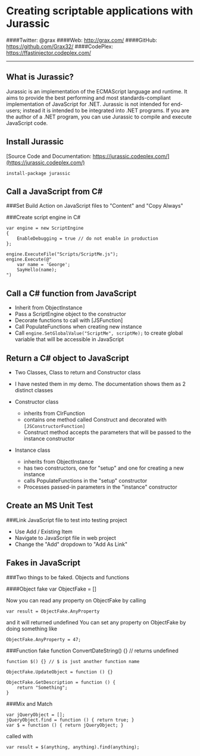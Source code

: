 ﻿# Creating scriptable applications with Jurassic
####Twitter: @grax
####Web: http://grax.com/ 
####GitHub: https://github.com/Grax32/
####CodePlex: https://ffastinjector.codeplex.com/

---
## What is Jurassic?

Jurassic is an implementation of the ECMAScript language and runtime. It aims to provide the best performing and most standards-compliant implementation of JavaScript for .NET. Jurassic is not intended for end-users; instead it is intended to be integrated into .NET programs. If you are the author of a .NET program, you can use Jurassic to compile and execute JavaScript code.

## Install Jurassic

[Source Code and Documentation: https://jurassic.codeplex.com/](https://jurassic.codeplex.com/)

`install-package jurassic`

## Call a JavaScript from C# 

###Set Build Action on JavaScript files to "Content" and "Copy Always"

###Create script engine in C# 

    var engine = new ScriptEngine
    {
        EnableDebugging = true // do not enable in production
    };

    engine.ExecuteFile("Scripts/ScriptMe.js");
    engine.Execute(@"
        var name = 'George';
        SayHello(name);
    ")

## Call a C# function from JavaScript

* Inherit from ObjectInstance
* Pass a ScriptEngine object to the constructor
* Decorate functions to call with [JSFunction]
* Call PopulateFunctions when creating new instance
* Call `engine.SetGlobalValue("ScriptMe", scriptMe);` to create global variable that will be accessible in JavaScript

## Return a C# object to JavaScript

* Two Classes, Class to return and Constructor class
* I have nested them in my demo.  The documentation shows them as 2 distinct classes
* Constructor class
    - inherits from ClrFunction
    - contains one method called Construct and decorated with `[JSConstructorFunction]`
    - Construct method accepts the parameters that will be passed to the instance constructor

* Instance class
    - inherits from ObjectInstance
    - has two constructors, one for "setup" and one for creating a new instance
    - calls PopulateFunctions in the "setup" constructor
    - Processes passed-in parameters in the "instance" constructor

## Create an MS Unit Test

###Link JavaScript file to test into testing project

* Use Add / Existing Item
* Navigate to JavaScript file in web project
* Change the "Add" dropdown to "Add As Link"

## Fakes in JavaScript

###Two things to be faked.  Objects and functions

####Object fake 
    var ObjectFake = []

Now you can read any property on ObjectFake by calling

    var result = ObjectFake.AnyProperty

and it will returned undefined
You can set any property on ObjectFake by doing something like

    ObjectFake.AnyProperty = 47;

###Function fake
    function ConvertDateString() {} // returns undefined

    function $() {} // $ is just another function name

    ObjectFake.UpdateObject = function () {}

    ObjectFake.GetDescription = function () {
        return "Something"; 
    }

###Mix and Match

    var jQueryObject = [];
    jQueryObject.find = function () { return true; }
    var $ = function () { return jQueryObject; }

called with

    var result = $(anything, anything).find(anything);


